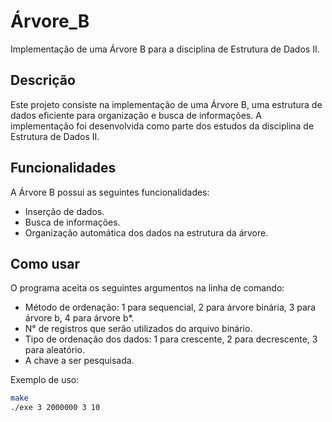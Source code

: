 # Árvore_B

Implementação de uma Árvore B para a disciplina de Estrutura de Dados II.

## Descrição

Este projeto consiste na implementação de uma Árvore B, uma estrutura de dados eficiente para organização e busca de informações. A implementação foi desenvolvida como parte dos estudos da disciplina de Estrutura de Dados II.

## Funcionalidades

A Árvore B possui as seguintes funcionalidades:

- Inserção de dados.
- Busca de informações.
- Organização automática dos dados na estrutura da árvore.

## Como usar

O programa aceita os seguintes argumentos na linha de comando:

- Método de ordenação: 1 para sequencial, 2 para árvore binária, 3 para árvore b, 4 para árvore b*.
- N° de registros que serão utilizados do arquivo binário.
- Tipo de ordenação dos dados: 1 para crescente, 2 para decrescente, 3 para aleatório.
- A chave a ser pesquisada.

Exemplo de uso:

```bash
make
./exe 3 2000000 3 10
